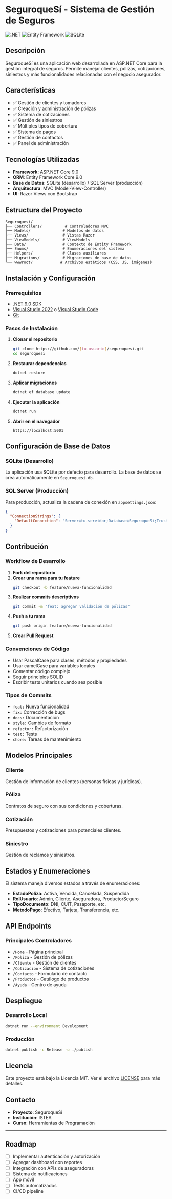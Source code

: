 # SeguroqueSí - Sistema de Gestión de Seguros

![.NET](https://img.shields.io/badge/.NET-9.0-blue)
![Entity Framework](https://img.shields.io/badge/Entity%20Framework-Core-green)
![SQLite](https://img.shields.io/badge/Database-SQLite-lightblue)

## Descripción

SeguroqueSí es una aplicación web desarrollada en ASP.NET Core para la gestión integral de seguros. Permite manejar clientes, pólizas, cotizaciones, siniestros y más funcionalidades relacionadas con el negocio asegurador.

## Características

- ✅ Gestión de clientes y tomadores
- ✅ Creación y administración de pólizas
- ✅ Sistema de cotizaciones
- ✅ Gestión de siniestros
- ✅ Múltiples tipos de cobertura
- ✅ Sistema de pagos
- ✅ Gestión de contactos
- ✅ Panel de administración

## Tecnologías Utilizadas

- **Framework**: ASP.NET Core 9.0
- **ORM**: Entity Framework Core 9.0
- **Base de Datos**: SQLite (desarrollo) / SQL Server (producción)
- **Arquitectura**: MVC (Model-View-Controller)
- **UI**: Razor Views con Bootstrap

## Estructura del Proyecto

```
Seguroquesi/
├── Controllers/          # Controladores MVC
├── Models/              # Modelos de datos
├── Views/               # Vistas Razor
├── ViewModels/          # ViewModels
├── Data/                # Contexto de Entity Framework
├── Enums/               # Enumeraciones del sistema
├── Helpers/             # Clases auxiliares
├── Migrations/          # Migraciones de base de datos
└── wwwroot/            # Archivos estáticos (CSS, JS, imágenes)
```

## Instalación y Configuración

### Prerrequisitos

- [.NET 9.0 SDK](https://dotnet.microsoft.com/download/dotnet/9.0)
- [Visual Studio 2022](https://visualstudio.microsoft.com/) o [Visual Studio Code](https://code.visualstudio.com/)
- [Git](https://git-scm.com/)

### Pasos de Instalación

1. **Clonar el repositorio**
   ```bash
   git clone https://github.com/[tu-usuario]/seguroquesi.git
   cd seguroquesi
   ```

2. **Restaurar dependencias**
   ```bash
   dotnet restore
   ```

3. **Aplicar migraciones**
   ```bash
   dotnet ef database update
   ```

4. **Ejecutar la aplicación**
   ```bash
   dotnet run
   ```

5. **Abrir en el navegador**
   ```
   https://localhost:5001
   ```

## Configuración de Base de Datos

### SQLite (Desarrollo)
La aplicación usa SQLite por defecto para desarrollo. La base de datos se crea automáticamente en `Seguroquesi.db`.

### SQL Server (Producción)
Para producción, actualiza la cadena de conexión en `appsettings.json`:

```json
{
  "ConnectionStrings": {
    "DefaultConnection": "Server=tu-servidor;Database=SeguroqueSi;Trusted_Connection=true;TrustServerCertificate=true;"
  }
}
```

## Contribución

### Workflow de Desarrollo

1. **Fork del repositorio**
2. **Crear una rama para tu feature**
   ```bash
   git checkout -b feature/nueva-funcionalidad
   ```
3. **Realizar commits descriptivos**
   ```bash
   git commit -m "feat: agregar validación de pólizas"
   ```
4. **Push a tu rama**
   ```bash
   git push origin feature/nueva-funcionalidad
   ```
5. **Crear Pull Request**

### Convenciones de Código

- Usar PascalCase para clases, métodos y propiedades
- Usar camelCase para variables locales
- Comentar código complejo
- Seguir principios SOLID
- Escribir tests unitarios cuando sea posible

### Tipos de Commits

- `feat:` Nueva funcionalidad
- `fix:` Corrección de bugs
- `docs:` Documentación
- `style:` Cambios de formato
- `refactor:` Refactorización
- `test:` Tests
- `chore:` Tareas de mantenimiento

## Modelos Principales

### Cliente
Gestión de información de clientes (personas físicas y jurídicas).

### Póliza
Contratos de seguro con sus condiciones y coberturas.

### Cotización
Presupuestos y cotizaciones para potenciales clientes.

### Siniestro
Gestión de reclamos y siniestros.

## Estados y Enumeraciones

El sistema maneja diversos estados a través de enumeraciones:

- **EstadoPoliza**: Activa, Vencida, Cancelada, Suspendida
- **RolUsuario**: Admin, Cliente, Aseguradora, ProductorSeguro
- **TipoDocumento**: DNI, CUIT, Pasaporte, etc.
- **MetodoPago**: Efectivo, Tarjeta, Transferencia, etc.

## API Endpoints

### Principales Controladores

- `/Home` - Página principal
- `/Poliza` - Gestión de pólizas
- `/Cliente` - Gestión de clientes
- `/Cotizacion` - Sistema de cotizaciones
- `/Contacto` - Formulario de contacto
- `/Productos` - Catálogo de productos
- `/Ayuda` - Centro de ayuda

## Despliegue

### Desarrollo Local
```bash
dotnet run --environment Development
```

### Producción
```bash
dotnet publish -c Release -o ./publish
```

## Licencia

Este proyecto está bajo la Licencia MIT. Ver el archivo [LICENSE](LICENSE) para más detalles.

## Contacto

- **Proyecto**: SeguroqueSí
- **Institución**: ISTEA
- **Curso**: Herramientas de Programación

---

## Roadmap

- [ ] Implementar autenticación y autorización
- [ ] Agregar dashboard con reportes
- [ ] Integración con APIs de aseguradoras
- [ ] Sistema de notificaciones
- [ ] App móvil
- [ ] Tests automatizados
- [ ] CI/CD pipeline
